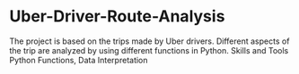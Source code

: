 # Uber-Driver-Route-Analysis
The project is based on the trips made by Uber drivers. Different aspects of the trip are analyzed by using different functions in Python.  Skills and Tools  Python Functions, Data Interpretation
